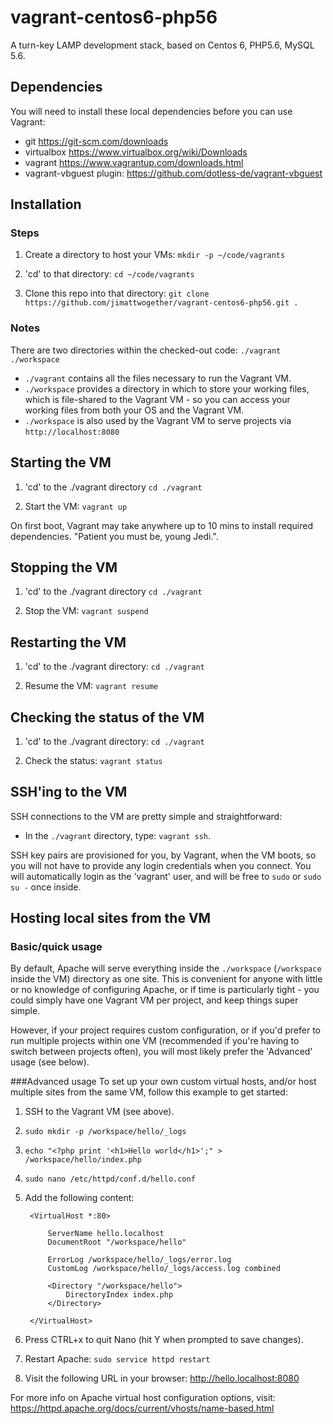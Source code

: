 # vagrant-centos6-php56
A turn-key LAMP development stack, based on Centos 6, PHP5.6, MySQL 5.6.

## Dependencies
You will need to install these local dependencies before you can use Vagrant:
- git https://git-scm.com/downloads
- virtualbox https://www.virtualbox.org/wiki/Downloads
- vagrant https://www.vagrantup.com/downloads.html
- vagrant-vbguest plugin: https://github.com/dotless-de/vagrant-vbguest

## Installation
### Steps
1. Create a directory to host your VMs:
	`mkdir -p ~/code/vagrants`

2. 'cd' to that directory:
	`cd ~/code/vagrants`

3. Clone this repo into that directory:
	`git clone https://github.com/jimattwogether/vagrant-centos6-php56.git .`

### Notes
There are two directories within the checked-out code:
  `./vagrant`
  `./workspace`
  
- `./vagrant` contains all the files necessary to run the Vagrant VM.
- `./workspace` provides a directory in which to store your working files, which is file-shared to the Vagrant VM - so you can access your working files from both your OS and the Vagrant VM.
- `./workspace` is also used by the Vagrant VM to serve projects via `http://localhost:8080`

## Starting the VM
1. 'cd' to the ./vagrant directory
	`cd ./vagrant`

2. Start the VM:
  `vagrant up`

On first boot, Vagrant may take anywhere up to 10 mins to install required dependencies.  "Patient you must be, young Jedi.".

## Stopping the VM
1. 'cd' to the ./vagrant directory
	`cd ./vagrant`

2. Stop the VM:
	`vagrant suspend`

## Restarting the VM
1. 'cd' to the ./vagrant directory:
	`cd ./vagrant`

2. Resume the VM:
	`vagrant resume`

## Checking the status of the VM
1. 'cd' to the ./vagrant directory:
	`cd ./vagrant`

2. Check the status:
	`vagrant status`

## SSH'ing to the VM
SSH connections to the VM are pretty simple and straightforward:

- In the `./vagrant` directory, type: `vagrant ssh`.

SSH key pairs are provisioned for you, by Vagrant, when the VM boots, so you will not have to provide any login credentials when you connect.  You will automatically login as the 'vagrant' user, and will be free to `sudo` or `sudo su -` once inside.

## Hosting local sites from the VM
### Basic/quick usage
By default, Apache will serve everything inside the `./workspace` (`/workspace` inside the VM) directory as one site.  This is convenient for anyone with little or no knowledge of configuring Apache, or if time is particularly tight - you could simply have one Vagrant VM per project, and keep things super simple.

However, if your project requires custom configuration, or if you'd prefer to run multiple projects within one VM (recommended if you're having to switch between projects often), you will most likely prefer the 'Advanced' usage (see below).

###Advanced usage
To set up your own custom virtual hosts, and/or host multiple sites from the same VM, follow this example to get started:

1. SSH to the Vagrant VM (see above).
2. `sudo mkdir -p /workspace/hello/_logs`
3. `echo "<?php print '<h1>Hello world</h1>';" > /workspace/hello/index.php`
4. `sudo nano /etc/httpd/conf.d/hello.conf`
5. Add the following content:

		<VirtualHost *:80>
			
			ServerName hello.localhost
			DocumentRoot "/workspace/hello"
        
			ErrorLog /workspace/hello/_logs/error.log
			CustomLog /workspace/hello/_logs/access.log combined

			<Directory "/workspace/hello">
				DirectoryIndex index.php
			</Directory>

		</VirtualHost>

6. Press CTRL+x to quit Nano (hit Y when prompted to save changes).
7. Restart Apache: `sudo service httpd restart`
8. Visit the following URL in your browser: http://hello.localhost:8080

For more info on Apache virtual host configuration options, visit: https://httpd.apache.org/docs/current/vhosts/name-based.html
